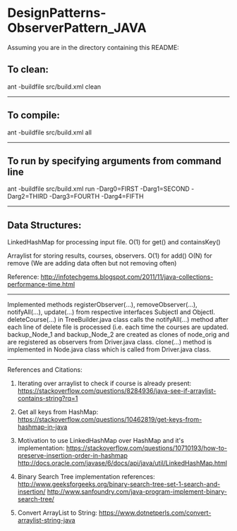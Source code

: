 # DesignPatterns-ObserverPattern_JAVA


Assuming you are in the directory containing this README:

## To clean:
ant -buildfile src/build.xml clean

-----------------------------------------------------------------------
## To compile: 
ant -buildfile src/build.xml all

-----------------------------------------------------------------------
## To run by specifying arguments from command line 
ant -buildfile src/build.xml run -Darg0=FIRST -Darg1=SECOND -Darg2=THIRD -Darg3=FOURTH -Darg4=FIFTH

-----------------------------------------------------------------------

## Data Structures:

LinkedHashMap for processing input file. O(1) for get() and containsKey()

Arraylist for storing results, courses, observers. O(1) for add() 
O(N) for remove (We are adding data often but not removing often)

Reference: http://infotechgems.blogspot.com/2011/11/java-collections-performance-time.html

-----------------------------------------------------------------------

Implemented methods registerObserver(...), removeObserver(...), 
notifyAll(...), update(...) from respective interfaces SubjectI and 
ObjectI. 
deleteCourse(...) in TreeBuilder.java class calls the notifyAll(...) 
method after each line of delete file is processed (i.e. each time the
courses are updated.
backup_Node_1 and backup_Node_2 are created as clones of node_orig and
are registered as observers from Driver.java class.
clone(...) method is implemented in Node.java class which is called
from Driver.java class.

-----------------------------------------------------------------------

References and Citations:

1) Iterating over arraylist to check if course is already present:
https://stackoverflow.com/questions/8284936/java-see-if-arraylist-contains-string?rq=1

2) Get all keys from HashMap:
https://stackoverflow.com/questions/10462819/get-keys-from-hashmap-in-java

3) Motivation to use LinkedHashMap over HashMap and it's implementation:
https://stackoverflow.com/questions/10710193/how-to-preserve-insertion-order-in-hashmap
http://docs.oracle.com/javase/6/docs/api/java/util/LinkedHashMap.html

4) Binary Search Tree implementation references:
http://www.geeksforgeeks.org/binary-search-tree-set-1-search-and-insertion/
http://www.sanfoundry.com/java-program-implement-binary-search-tree/

5) Convert ArrayList to String:
https://www.dotnetperls.com/convert-arraylist-string-java
